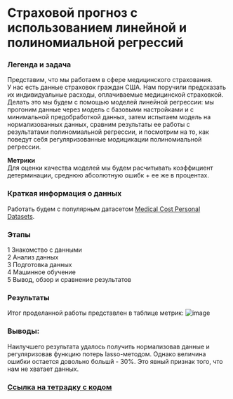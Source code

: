 # Страховой прогноз с использованием линейной и полиномиальной регрессий

### Легенда и задача
Представим, что мы работаем в сфере медицинского страхования.<br>
У нас есть данные страховок граждан США. Нам поручили предсказать их индивидуальные расходы, оплачиваемые медицинской страховкой.<br>
Делать это мы будем с помощью моделей линейной регрессии: мы прогоним данные через модель с базовыми настройками и с минимальной предобработкой данных,
затем испытаем модель на нормализованных данных, сравним результаты ее работы с результатами полиномиальной регрессии, и посмотрим на то, как поведут
себя регуляризованные модицикации полиномиальной регрессии.

**Метрики**     
Для оценки качества моделей мы будем расчитывать коэффициент детерминации, среднюю абсолютную ошибк + ее же в процентах.

### Краткая информация о данных
Работать будем с популярным датасетом [Medical Cost Personal Datasets](https://www.kaggle.com/mirichoi0218/insurance).

### Этапы
1 Знакомство с данными<br>
2 Анализ данных<br>
3 Подготовка данных<br>
4 Машинное обучение<br>
5 Вывод, обзор и сравнение результатов

### Результаты
Итог проделанной работы представлен в таблице метрик:
![image](https://github.com/khav-i/ml_works/assets/126453765/88555880-c306-426d-8b39-6a9ca99ab697)


### Выводы:  
Наилучшего результата удалось получить нормализовав данные и регуляризовав функцию потерь lasso-методом.
Однако величина ошибки остается довольно большй - 30%. Это явный признак того, что нам не хватает данных.

### [Ссылка на тетрадку с кодом](https://github.com/khav-i/ml_works/blob/master/Insurance%20Forecast%20by%20using%20Linear%20Regression/mcpd_ml(lr).ipynb)
